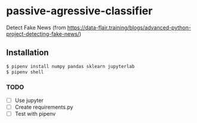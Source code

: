 # passive-agressive-classifier
Detect Fake News (from https://data-flair.training/blogs/advanced-python-project-detecting-fake-news/)

## Installation

```bash
$ pipenv install numpy pandas sklearn jupyterlab
$ pipenv shell

```

### TODO
- [ ] Use jupyter
- [ ] Create requirements.py
- [ ] Test with pipenv
<!--stackedit_data:
eyJoaXN0b3J5IjpbMTgzMzkzMjUzMSw1NjMyOTk2NzNdfQ==
-->